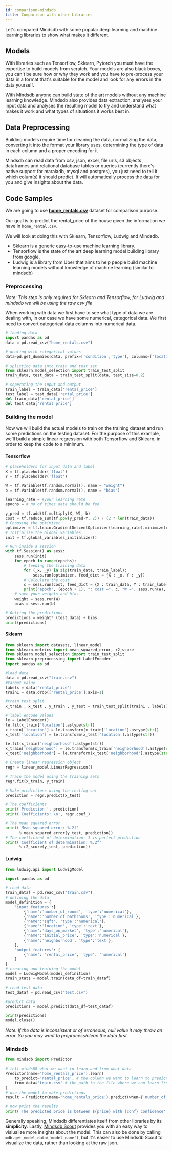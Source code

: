 ```yaml
---
id: comparison-mindsdb
title: Comparison with other Libraries
---
```


Let's compared Mindsdb with some popular deep learning and machine learning libraries to show what makes it different.

## Models

With libraries such as Tensorflow, Sklearn, Pytorch you must have the expertise to build models from scratch. Your models are also black boxes, you can't be sure how or why they work and you have to pre-process your data in a format that's suitable for the model and look for any errors in the data yourself.

With Mindsdb anyone can build state of the art models without any machine learning knowledge. Mindsdb also provides data extraction, analyses your input data and analyses the resulting model to try and understand what makes it work and what types of situations it works best in.

## Data Preprocessing

Building models require time for cleaning the data, normalizing the data, converting it into the format your library uses, determining the type of data in each column and a proper encoding for it

Mindsdb can read data from csv, json, excel, file urls, s3 objects , dataframes and relational database tables or queries (currently there's native support for maraiadb, mysql and postgres), you just need to tell it which colum(s) it should predict. It will automatically process the data for you and give insights about the data.


## Code Samples

We are going to use **[home_rentals.csv](https://s3.eu-west-2.amazonaws.com/mindsdb-example-data/home_rentals.csv)** dataset for comparison purpose.

Our goal is to predict the rental_price of the house given the information we have in `home_rental.csv`.

We will look at doing this with Sklearn, Tensorflow, Ludwig and Mindsdb.

* Sklearn is a generic easy-to-use machine learning library.
* Tensorflow is the state of the art deep learning model building library from google.
* Ludwig is a library from Uber that aims to help people build machine learning models without knowledge of machine learning (similar to mindsdb)

### Preprocessing

*Note: This step is only required for Sklearn and Tensorflow, for Ludwig and mindsdb we will be using the raw csv file*

When working with data we first have to see what type of data we are dealing with, in our case we have some numerical, categorical data. We first need to convert categorical data columns into numerical data.

```python
# loading data
import pandas as pd
data = pd.read_csv("home_rentals.csv")

# dealing with categorical values
data=pd.get_dummies(data, prefix=['condition','type'], columns=['location','neighborhood'])

# splitting data into train and test set
from sklearn.model_selection import train_test_split
train_data, test_data = train_test_split(data, test_size=0.2)

# seperating the input and output
train_label = train_data['rental_price']
test_label = test_data['rental_price']
del train_data['rental_price']
del test_data['rental_price']
```

### Building the model

Now we will build the actual models to train on the training dataset and run some predictions on the testing dataset. For the purpose of this example, we'll build a simple linear regression with both Tensorflow and Sklearn, in order to keep the code to a minimum.

#### Tensorflow

```python
# placeholders for input data and label
X = tf.placeholder('float')
Y = tf.placeholder('float')

W = tf.Variable(tf.random.normal(), name = "weight")
b = tf.Variable(tf.random.normal(), name = "bias")

learning_rate = #your learning rate
epochs = # no of times data should be fed

y_pred = tf.add(tf.multiply(X, W), b)
cost = tf.reduce_sum(tf.pow(y_pred-Y, 2)) / (2 * len(train_data))
# Choosing the optimizer
optimizer = tf.train.GradientDescentOptimizer(learning_rate).minimize(cost)
# Initialize the Global variables
init = tf.global_variables_initializer()

# Run inside a session
with tf.Session() as sess:
    sess.run(init)
    for epoch in range(epochs):
        # feeding the training data
        for (_x, _y) in zip(train_data, train_label):
            sess.run(optimizer, feed_dict = {X : _x, Y : _y})
        # Calculate the cost
        c = sess.run(cost, feed_dict = {X : train_data, Y : train_label})
        print("epoch", (epoch + 1), ": cost =", c, "W =", sess.run(W), "b =", sess.run(b))
    # save your weights and bias
    weight = sess.run(W)
    bias = sess.run(b)

# Getting the predictions
predictions = weight* (test_data) + bias
print(predictions)
```

#### Sklearn

```python
from sklearn import datasets, linear_model
from sklearn.metrics import mean_squared_error, r2_score
from sklearn.model_selection import train_test_split
from sklearn.preprocessing import LabelEncoder
import pandas as pd

#load data
data = pd.read_csv("train.csv")
#target value
labels = data['rental_price']
train1 = data.drop(['rental_price'],axis=1)

#train test split
x_train , x_test , y_train , y_test = train_test_split(train1 , labels)

# label encode values
le = LabelEncoder()
le.fit(x_train['location'].astype(str))
x_train['location'] = le.transform(x_train['location'].astype(str))
x_test['location'] = le.transform(x_test['location'].astype(str))

le.fit(x_train['neighborhood'].astype(str))
x_train['neighborhood'] = le.transform(x_train['neighborhood'].astype(str))
x_test['neighborhood'] = le.transform(x_test['neighborhood'].astype(str))

# Create linear regression object
regr = linear_model.LinearRegression()

# Train the model using the training sets
regr.fit(x_train, y_train)

# Make predictions using the testing set
prediction = regr.predict(x_test)

# The coefficients
print('Prediction ', prediction)
print('Coefficients: \n', regr.coef_)

# The mean squared error
print('Mean squared error: %.2f'
      % mean_squared_error(y_test, prediction))
# The coefficient of determination: 1 is perfect prediction
print('Coefficient of determination: %.2f'
      % r2_score(y_test, prediction))
```

#### Ludwig

```python
from ludwig.api import LudwigModel

import pandas as pd

# read data
train_dataf = pd.read_csv("train.csv") 
# defining the data
model_definition = {
    'input_features':[
        {'name':'number_of_rooms', 'type':'numerical'},
        {'name':'number_of_bathrooms', 'type':'numerical'},
        {'name':'sqft', 'type':'numerical'},
        {'name':'location', 'type':'text'},
        {'name':'days_on_market', 'type':'numerical'},
        {'name':'initial_price', 'type':'numerical'},
        {'name':'neighborhood', 'type':'text'},
    ],
    'output_features': [
        {'name': 'rental_price', 'type': 'numerical'}
    ]
}
# creating and training the model
model = LudwigModel(model_definition)
train_stats = model.train(data_df=train_dataf)

# read test data
test_dataf = pd.read_csv("test.csv")

#predict data
predictions = model.predict(data_df=test_dataf)

print(predictions)
model.close()
```

*Note: If the data is inconsistent or of erroneous, null value it may throw an error. So you may want to  preprocess/clean  the data first.*

### Mindsdb

```python
from mindsdb import Predictor

# tell mindsDB what we want to learn and from what data
Predictor(name='home_rentals_price').learn(
    to_predict='rental_price', # the column we want to learn to predict given all the data in the file
    from_data='train.csv' # the path to the file where we can learn from, (note: can be url)
)
# use the model to make predictions
result = Predictor(name='home_rentals_price').predict(when={'number_of_rooms': 2, 'initial_price': 2000, 'number_of_bathrooms':1, 'sqft': 1190})

# now print the results
print('The predicted price is between ${price} with {conf} confidence'.format(price=result[0].explanation['rental_price']['confidence_interval'], conf=result[0].explanation['rental_price']['confidence']))
```

Generally speaking, Mindsdb differentiates itself from other libraries by its **simplicity**. Lastly, [Mindsdb Scout](https://www.mindsdb.com/product) provides you with an easy way to visiualize more insights about the model. This can also be done by calling `mdb.get_model_data('model_name')`, but it's easier to use Mindsdb Scout to visualize the data, rather than looking at the raw json.

